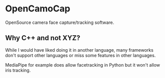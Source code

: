 # OpenCamoCap

OpenSource camera face capture/tracking software.


## Why C++ and not XYZ?

While I would have liked doing it in another language, many frameworks don't support other languages or miss some features in other languages.

MediaPipe for example does allow facetracking in Python but it won't allow iris tracking.
